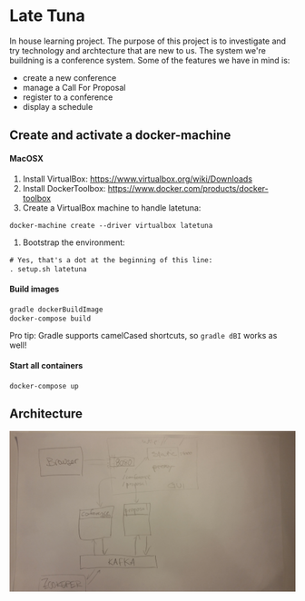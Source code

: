 # Late Tuna

In house learning project. The purpose of this project is to investigate and try technology and archtecture that are new to us. The system we're buildning is a conference system. Some of the features we have in mind is:
* create a new conference
* manage a Call For Proposal
* register to a conference
* display a schedule

## Create and activate a docker-machine

#### MacOSX
1. Install VirtualBox: https://www.virtualbox.org/wiki/Downloads
1. Install DockerToolbox: https://www.docker.com/products/docker-toolbox
1. Create a VirtualBox machine to handle latetuna:
```
docker-machine create --driver virtualbox latetuna
```
1. Bootstrap the environment:
```
# Yes, that's a dot at the beginning of this line:
. setup.sh latetuna
```

#### Build images

```
gradle dockerBuildImage
docker-compose build
```

Pro tip: Gradle supports camelCased shortcuts, so ```gradle dBI``` works as well!

#### Start all containers
```
docker-compose up
```

## Architecture
![alt tag](docs/latetuna.jpg?raw=true "latetuna")
